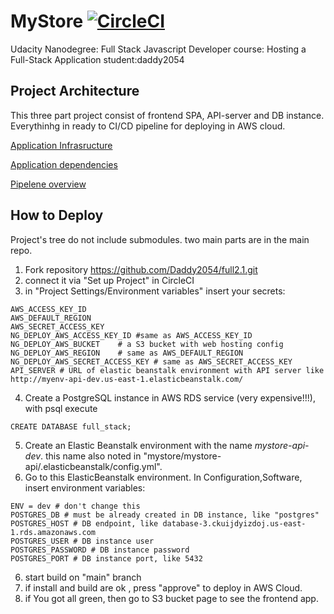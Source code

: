# MyStore [![CircleCI](https://dl.circleci.com/status-badge/img/gh/Daddy2054/full2.1/tree/main.svg?style=svg)](https://dl.circleci.com/status-badge/redirect/gh/Daddy2054/full2.1/tree/main)

Udacity Nanodegree: Full Stack Javascript Developer
course: Hosting a Full-Stack Application 
student:daddy2054

## Project Architecture

This three part project consist of frontend SPA, API-server and DB instance.
Everythinhg in ready to CI/CD pipeline for deploying in AWS cloud.


[Application Infrasructure](docs/Infrastructure.md)

[Application dependencies](docs/dependencies.md)

[Pipelene overview](docs/pipeline.md)

## How to Deploy
Project's tree do not include submodules. two main parts are in the main repo.

1. Fork repository https://github.com/Daddy2054/full2.1.git
2. connect it via "Set up Project" in CircleCI
3. in "Project Settings/Environment variables" insert your secrets:
```
AWS_ACCESS_KEY_ID
AWS_DEFAULT_REGION	
AWS_SECRET_ACCESS_KEY
NG_DEPLOY_AWS_ACCESS_KEY_ID	#same as AWS_ACCESS_KEY_ID
NG_DEPLOY_AWS_BUCKET	# a S3 bucket with web hosting config
NG_DEPLOY_AWS_REGION	# same as AWS_DEFAULT_REGION	
NG_DEPLOY_AWS_SECRET_ACCESS_KEY # same as AWS_SECRET_ACCESS_KEY
API_SERVER # URL of elastic beanstalk environment with API server like http://myenv-api-dev.us-east-1.elasticbeanstalk.com/

```
4. Create a PostgreSQL instance in AWS RDS service (very expensive!!!), with psql execute 
```
CREATE DATABASE full_stack;
``` 
5. Create an Elastic Beanstalk environment with the name _mystore-api-dev_. this name also noted in "mystore/mystore-api/.elasticbeanstalk/config.yml".
6. Go to this ElasticBeanstalk environment. In Configuration,Software, insert environment variables:
```
ENV = dev # don't change this
POSTGRES_DB # must be already created in DB instance, like "postgres"
POSTGRES_HOST # DB endpoint, like database-3.ckuijdyizdoj.us-east-1.rds.amazonaws.com
POSTGRES_USER # DB instance user
POSTGRES_PASSWORD # DB instance password
POSTGRES_PORT # DB instance port, like 5432

```

6. start build on "main" branch
7. if install and build are ok , press "approve" to deploy in AWS Cloud.
8. if You got all green, then go to S3 bucket page to see the frontend app.


